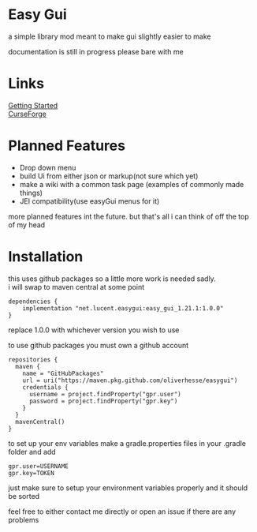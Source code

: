 
Easy Gui
=======

a simple library mod meant to make gui slightly easier to make

documentation is still in progress please bare with me

Links
=
[Getting Started](https://github.com/OliverHesse/EasyGui/wiki)<br>
[CurseForge](https://www.curseforge.com/minecraft/mc-mods/easygui)

Planned Features
=
- Drop down menu
- build Ui from either json or markup(not sure which yet)
- make a wiki with a common task page (examples of commonly made things)
- JEI compatibility(use easyGui menus for it)

more planned features int the future. but that's all i can think of off the top of my head

Installation
=
this uses github packages so a little more work is needed sadly.<br>
i will swap to maven central at some point

```
dependencies {
    implementation "net.lucent.easygui:easy_gui_1.21.1:1.0.0"
}
```
replace 1.0.0 with whichever version you wish to use

to use github packages you must own a github account
```
repositories {
  maven {
    name = "GitHubPackages"
    url = uri("https://maven.pkg.github.com/oliverhesse/easygui")
    credentials {
      username = project.findProperty("gpr.user")
      password = project.findProperty("gpr.key") 
    } 
  }
  mavenCentral()
}
```
to set up your env variables make a gradle.properties files in your .gradle folder and add
```
gpr.user=USERNAME
gpr.key=TOKEN
```
just make sure to setup your environment variables properly and it should be sorted


feel free to either contact me directly or open an issue if there are any problems
